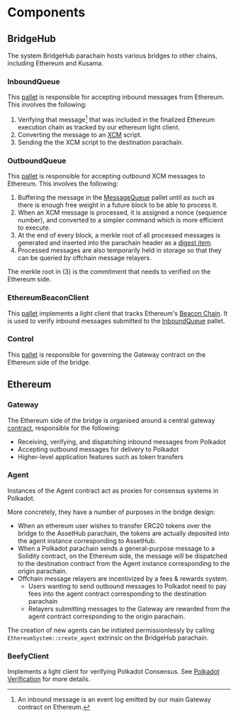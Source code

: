 # Components

## BridgeHub

The system BridgeHub parachain hosts various bridges to other chains, including Ethereum and Kusama.

### InboundQueue

This [pallet](https://github.com/Snowfork/snowbridge/tree/main/parachain/pallets/inbound-queue) is responsible for accepting inbound messages from Ethereum. This involves the following:

1. Verifying that message[^1] that was included in the finalized Ethereum execution chain as tracked by our ethereum light client.
2. Converting the message to an [XCM](https://wiki.polkadot.network/docs/learn-xcm) script.
3. Sending the the XCM script to the destination parachain.

### OutboundQueue

This [pallet](https://github.com/Snowfork/snowbridge/tree/main/parachain/pallets/outbound-queue) is responsible for accepting outbound XCM messages to Ethereum. This involves the following:

1. Buffering the message in the [MessageQueue](https://github.com/paritytech/substrate/tree/master/frame/message-queue) pallet until as such as there is enough free weight in a future block to be able to process it.
2. When an XCM message is processed, it is assigned a nonce (sequence number), and converted to a simpler command which is more efficient to execute.
3. At the end of every block, a merkle root of all processed messages is generated and inserted into the parachain header as a [digest item](https://github.com/paritytech/substrate/blob/46136f2a18780d71542ae615565703da754b5348/primitives/runtime/src/generic/digest.rs#L100).
4. Processed messages are also temporarily held in storage so that they can be queried by offchain message relayers.

The merkle root in (3) is the commitment that needs to verified on the Ethereum side.

### EthereumBeaconClient

This [pallet](https://github.com/Snowfork/snowbridge/tree/main/parachain/pallets/ethereum-beacon-client) implements a light client that tracks Ethereum's [Beacon Chain](https://ethereum.org/en/roadmap/beacon-chain/). It is used to verify inbound messages submitted to the [InboundQueue](components.md#inboundqueue) pallet.

### Control

This [pallet](https://github.com/Snowfork/snowbridge/tree/main/parachain/pallets/control) is responsible for governing the Gateway contract on the Ethereum side of the bridge.

## Ethereum

### Gateway

The Ethereum side of the bridge is organised around a central  gateway [contract](../../contracts/src/interfaces/IGateway.sol), responsible for the following:

* Receiving, verifying, and dispatching inbound messages from Polkadot
* Accepting outbound messages for delivery to Polkadot
* Higher-level application features such as token transfers

### Agent

Instances of the Agent contract act as proxies for consensus systems in Polkadot.

More concretely, they have a number of purposes in the bridge design:

* When an ethereum user wishes to transfer ERC20 tokens over the bridge to the AssetHub parachain, the tokens are actually deposited into the agent instance corresponding to AssetHub.
* When a Polkadot parachain sends a general-purpose message to a Solidity contract, on the Ethereum side, the message will be dispatched to the destination contract from the Agent instance corresponding to the origin parachain.
* Offchain message relayers are incentivized by a fees & rewards system.
  * Users wanting to send outbound messages to Polkadot need to pay fees into the agent contract corresponding to the destination parachain
  * Relayers submitting messages to the Gateway are rewarded from the agent contract corresponding to the origin parachain.

The creation of new agents can be initiated permissionlessly by calling `EthereumSystem::create_agent` extrinsic on the BridgeHub parachain.

### BeefyClient

Implements a light client for verifying Polkadot Consensus. See [Polkadot Verification](verification/polkadot/) for more details.

[^1]: An inbound message is an event log emitted by our main Gateway contract on Ethereum.
